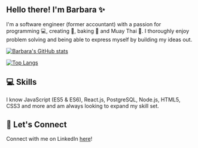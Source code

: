 ## Hello there! I'm Barbara :sparkles:

I'm a software engineer (former accountant) with a passion for programming :computer:, creating :art:, baking :cookie: and Muay Thai :boxing_glove:. I thoroughly enjoy problem solving and being able to express myself by building my ideas out. 


[![Barbara's GitHub stats](https://github-readme-stats.vercel.app/api?username=barbara-liao&theme=calm&hide=stars,contribs&show_icons=true)](https://github.com/barbara-liao/github-readme-stats)

[![Top Langs](https://github-readme-stats.vercel.app/api/top-langs/?username=barbara-liao&theme=calm&layout=compact)](https://github.com/barbara-liao/github-readme-stats)


## :computer: Skills

I know JavaScript (ES5 & ES6), React.js, PostgreSQL, Node.js, HTML5, CSS3 and more and am always looking to expand my skill set.

## :love_letter: Let's Connect

Connect with me on LinkedIn [here](www.linkedin.com/in/barbara-liao)!


<!--
**barbara-liao/barbara-liao** is a ✨ _special_ ✨ repository because its `README.md` (this file) appears on your GitHub profile.

Here are some ideas to get you started:

- 🔭 I’m currently working on ...
- 🌱 I’m currently learning ...
- 👯 I’m looking to collaborate on ...
- 🤔 I’m looking for help with ...
- 💬 Ask me about ...
- 📫 How to reach me: ...
- 😄 Pronouns: ...
- ⚡ Fun fact: ...
-->
